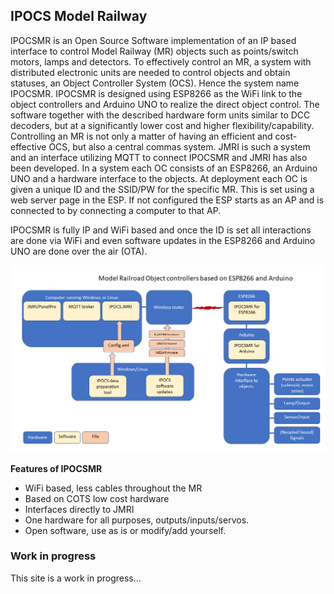 ## IPOCS Model Railway

IPOCSMR is an Open Source Software implementation of an IP based interface to control Model Railway (MR) objects such as points/switch motors, lamps and detectors. To effectively control an MR, a system with distributed electronic units are needed to control objects and obtain statuses, an Object Controller System (OCS).  Hence the system name IPOCSMR. 
IPOCSMR is designed using ESP8266 as the WiFi link to the object controllers and Arduino UNO to realize the direct object control. The software together with the described hardware form units similar to DCC decoders, but at a significantly lower cost and higher flexibility/capability.
Controlling an MR is not only a matter of having an efficient and cost-effective OCS, but also a central commas system. JMRI is such a system and an interface utilizing MQTT to connect IPOCSMR and JMRI has also been developed.
In a system each OC consists of an ESP8266, an Arduino UNO and a hardware interface to the objects. At deployment each OC is given a unique ID and the SSID/PW for the specific MR. This is set using a web server page in the ESP. If not configured the ESP starts as an AP and is connected to by connecting a computer to that AP.
 
IPOCSMR is fully IP and WiFi based and once the ID is set all interactions are done via WiFi and even software updates in the ESP8266 and Arduino UNO are done over the air (OTA).

![Image](images\IPOCS_System_structure.png)

**Features of IPOCSMR**
* WiFi based, less cables throughout the MR
* Based on COTS low cost hardware
* Interfaces directly to JMRI
* One hardware for all purposes, outputs/inputs/servos.
* Open software, use as is or modify/add yourself.

### Work in progress

This site is a work in progress...

